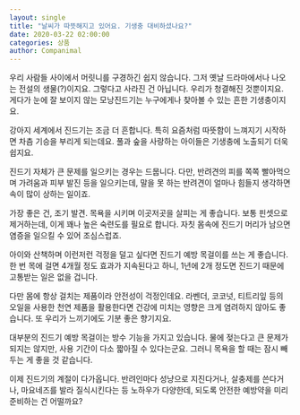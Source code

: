```yaml
---
layout: single
title: "날씨가 따뜻해지고 있어요. 기생충 대비하셨나요?"
date: 2020-03-22 02:00:00
categories: 상품
author: Companimal
---
```


우리 사람들 사이에서 머릿니를 구경하긴 쉽지 않습니다. 그저 옛날 드라마에서나 나오는 전설의 생물(?)이지요. 그렇다고 사라진 건 아닙니다. 우리가 청결해진 것뿐이지요. 게다가 눈에 잘 보이지 않는 모낭진드기는 누구에게나 찾아볼 수 있는 흔한 기생충이지요.

강아지 세계에서 진드기는 조금 더 흔합니다. 특히 요즘처럼 따뜻함이 느껴지기 시작하면 차츰 기승을 부리게 되는데요. 풀과 숲을 사랑하는 아이들은 기생충에 노출되기 더욱 쉽지요.

진드기 자체가 큰 문제를 일으키는 경우는 드뭅니다. 다만, 반려견의 피를 쪽쪽 빨아먹으며 가려움과 피부 발진 등을 일으키는데, 말을 못 하는 반려견이 얼마나 힘들지 생각하면 속이 많이 상하는 일이죠.

가장 좋은 건, 조기 발견. 목욕을 시키며 이곳저곳을 살피는 게 좋습니다. 보통 핀셋으로 제거하는데, 이게 꽤나 높은 숙련도를 필요로 합니다. 자칫 몸속에 진드기 머리가 남으면 염증을 일으킬 수 있어 조심스럽죠.

아이와 산책하며 이런저런 걱정을 덜고 싶다면 진드기 예방 목걸이를 쓰는 게 좋습니다. 한 번 목에 걸면 4개월 정도 효과가 지속된다고 하니, 1년에 2개 정도면 진드기 때문에 고통받는 일은 없을 겁니다.

다만 몸에 항상 걸치는 제품이라 안전성이 걱정인데요. 라벤더, 코코넛, 티트리잎 등의 오일을 사용한 천연 제품을 활용한다면 건강에 미치는 영향은 크게 염려하지 않아도 좋습니다. 또 우리가 느끼기에도 기분 좋은 향기지요.

대부분의 진드기 예방 목걸이는 방수 기능을 가지고 있습니다. 물에 젖는다고 큰 문제가 되지는 않지만, 사용 기간이 다소 짧아질 수 있다는군요. 그러니 목욕을 할 때는 잠시 빼두는 게 좋을 것 같습니다.

이제 진드기의 계절이 다가옵니다. 반려인마다 성냥으로 지진다거나, 살충제를 쓴다거나, 마요네즈를 발라 질식시킨다는 등 노하우가 다양한데, 되도록 안전한 예방약을 미리 준비하는 건 어떨까요?

